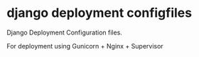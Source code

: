 # django deployment configfiles

Django Deployment Configuration files.

For deployment using Gunicorn + Nginx + Supervisor
